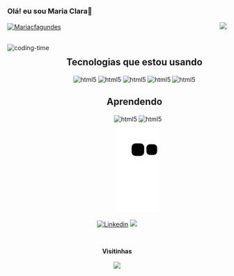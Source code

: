 ### Olá! eu sou Maria Clara👋



 <a href="https://github.com/Mariacfagundes/github-readme-stats"><img align="center" src="https://github-readme-stats.vercel.app/api?username=Mariacfagundes&show_icons=true&include_all_commits=true&theme=dark&hide_border=true" alt="Mariacfagundes" /></a>  <a href="https://github.com/Mariacfagundes/github-readme-stats"><img align="right" height="180em" src="https://github-readme-stats.vercel.app/api/top-langs/?username=Mariacfagundes&layout=compact&theme=dark&hide_border=true" /></a>



<div  align="center"> 
  <div style="display: inline_block"><br>
    <img align="left" height="250" alt="coding-time" src="code.gif">
    <h2 align="center"> Tecnologias que estou usando </h2>
    <img align="center" alt=html5  src="https://img.shields.io/badge/Java-ED8B00?style=for-the-badge&logo=openjdk&logoColor=white">
    <img align="center" alt=html5  src="https://img.shields.io/badge/HTML5-E34F26?style=for-the-badge&logo=html5&logoColor=white">
    <img align="center" alt=html5  src="https://img.shields.io/badge/CSS3-1572B6?style=for-the-badge&logo=css3&logoColor=white">
    <img align="center" alt=html5  src="https://img.shields.io/badge/JavaScript-F7DF1E?style=for-the-badge&logo=javascript&logoColor=black">
    <img align="center" alt=html5  src="https://img.shields.io/badge/Spring-6DB33F?style=for-the-badge&logo=spring&logoColor=white">
     <h2 align="center"> Aprendendo </h2>
     <img align="center" alt=html5   src="https://img.shields.io/badge/C%23-239120?style=for-the-badge&logo=c-sharp&logoColor=white">
     <img align="center" alt=html5  src="https://img.shields.io/badge/Microsoft_Azure-0089D6?style=for-the-badge&logo=microsoft-azure&logoColor=white">
   </div>
    
  
![Snake animation](https://github.com/Mariacfagundes/Mariacfagundes/blob/output/github-contribution-grid-snake.svg)



[![Linkedin](https://img.shields.io/badge/LinkedIn-0077B5?style=for-the-badge&logo=linkedin&logoColor=white)](https://www.linkedin.com/in/maria-clara-fagundes-32027680/)
 <a href = "mailto:luzfagundes@gmail.com"> <img src="https://img.shields.io/badge/-Gmail-%23333?style=for-the-badge&logo=gmail&logoColor=white" target="_blank"></a>
  
  
  
  <div align="center">
<br><p align="centre"><b>Visitinhas</b></p>  
<p align="center"><img align="center" src="https://profile-counter.glitch.me/{Mariacfagundes}/count.svg" /></p> 
<br>
</div>






